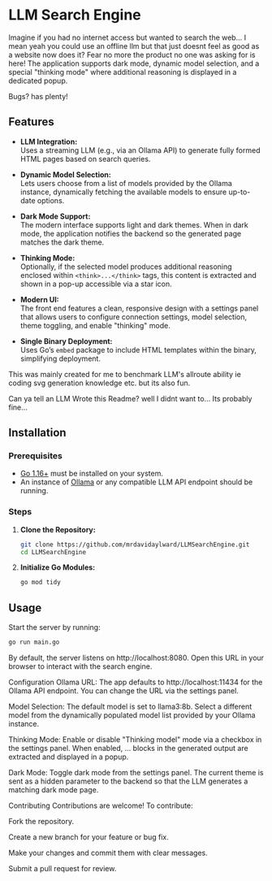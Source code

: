 # LLM Search Engine

Imagine if you had no internet access but wanted to search the web... I mean yeah you could use an offline llm but that just doesnt feel as good as a website now does it? Fear no more the product no one was asking for is here! 
The application supports dark mode, dynamic model selection, and a special "thinking mode" where additional reasoning is displayed in a dedicated popup.

Bugs? has plenty!

## Features

- **LLM Integration:**  
  Uses a streaming LLM (e.g., via an Ollama API) to generate fully formed HTML pages based on search queries.

- **Dynamic Model Selection:**  
  Lets users choose from a list of models provided by the Ollama instance, dynamically fetching the available models to ensure up-to-date options.

- **Dark Mode Support:**  
  The modern interface supports light and dark themes. When in dark mode, the application notifies the backend so the generated page matches the dark theme.

- **Thinking Mode:**  
  Optionally, if the selected model produces additional reasoning enclosed within `<think>...</think>` tags, this content is extracted and shown in a pop-up accessible via a star icon.

- **Modern UI:**  
  The front end features a clean, responsive design with a settings panel that allows users to configure connection settings, model selection, theme toggling, and enable "thinking" mode.

- **Single Binary Deployment:**  
  Uses Go’s `embed` package to include HTML templates within the binary, simplifying deployment.

This was mainly created for me to benchmark LLM's allroute ability ie coding svg generation knowledge etc. but its also fun.

Can ya tell an LLM Wrote this Readme? well I didnt want to...
Its probably fine...



## Installation

### Prerequisites

- [Go 1.16+](https://golang.org/dl/) must be installed on your system.
- An instance of [Ollama](https://ollama.ai/) or any compatible LLM API endpoint should be running.

### Steps

1. **Clone the Repository:**

    ```sh
    git clone https://github.com/mrdavidaylward/LLMSearchEngine.git
    cd LLMSearchEngine
    ```

2. **Initialize Go Modules:**

    ```sh
    go mod tidy
    ```

## Usage

Start the server by running:

```sh
go run main.go
```

By default, the server listens on http://localhost:8080. Open this URL in your browser to interact with the search engine.

Configuration
Ollama URL:
The app defaults to http://localhost:11434 for the Ollama API endpoint. You can change the URL via the settings panel.

Model Selection:
The default model is set to llama3:8b. Select a different model from the dynamically populated model list provided by your Ollama instance.

Thinking Mode:
Enable or disable "Thinking model" mode via a checkbox in the settings panel. When enabled, <think>...</think> blocks in the generated output are extracted and displayed in a popup.

Dark Mode:
Toggle dark mode from the settings panel. The current theme is sent as a hidden parameter to the backend so that the LLM generates a matching dark mode page.

Contributing
Contributions are welcome! To contribute:

Fork the repository.

Create a new branch for your feature or bug fix.

Make your changes and commit them with clear messages.

Submit a pull request for review.
